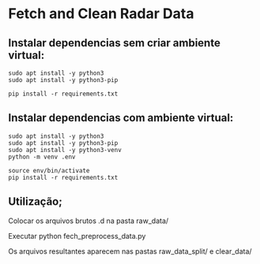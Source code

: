 # Fetch and Clean Radar Data

## Instalar dependencias sem criar ambiente virtual:

~~~
sudo apt install -y python3
sudo apt install -y python3-pip

pip install -r requirements.txt
~~~

## Instalar dependencias com ambiente virtual:

~~~
sudo apt install -y python3
sudo apt install -y python3-pip
sudo apt install -y python3-venv
python -m venv .env

source env/bin/activate
pip install -r requirements.txt
~~~

## Utilização;

Colocar os arquivos brutos .d na pasta raw_data/

Executar python fech_preprocess_data.py

Os arquivos resultantes aparecem nas pastas raw_data_split/ e clear_data/